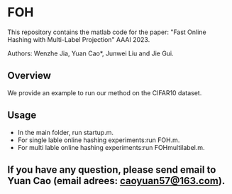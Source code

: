 # FOH
This repository contains the matlab code for the paper: "Fast Online Hashing with Multi-Label Projection" AAAI 2023.

Authors: Wenzhe Jia, Yuan Cao*, Junwei Liu and Jie Gui.

## Overview
We provide an example to run our method on the CIFAR10 dataset.
## Usage
- In the main folder, run startup.m.  
- For single lable online hashing experiments:run FOH.m.  
- For multi lable online hashing experiments:run FOHmultilabel.m.
## If you have any question, please send email to Yuan Cao (email adrees: caoyuan57@163.com).
